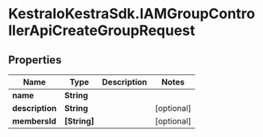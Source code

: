 # KestraIoKestraSdk.IAMGroupControllerApiCreateGroupRequest

## Properties

Name | Type | Description | Notes
------------ | ------------- | ------------- | -------------
**name** | **String** |  | 
**description** | **String** |  | [optional] 
**membersId** | **[String]** |  | [optional] 


